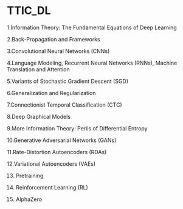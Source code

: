# TTIC_DL



1.Information Theory: The Fundamental Equations of Deep Learning



2.Back-Propagation and Frameworks



3.Convolutional Neural Networks (CNNs)



4.Language Modeling, Recurrent Neural Networks (RNNs), Machine Translation and Attention



5.Variants of Stochastic Gradient Descent (SGD)



6.Generalization and Regularization



7.Connectionist Temporal Classification (CTC)




8.Deep Graphical Models



9.More Information Theory: Perils of Differential Entropy



10.Generative Adversarial Networks (GANs)



11.Rate-Distortion Autoencoders (RDAs)



12.Variational Autoencoders (VAEs)



13. Pretraining



14. Reinforcement Learning (RL)



15. AlphaZero
